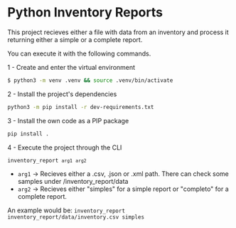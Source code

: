 # Python Inventory Reports

This project recieves either a file with data from an inventory and process it returning either a simple or a complete report.

You can execute it with the following commands.

1 - Create and enter the virtual environment
```bash
$ python3 -m venv .venv && source .venv/bin/activate
```

2 - Install the project's dependencies
```bash
python3 -m pip install -r dev-requirements.txt
```

3 - Install the own code as a PIP package
```bash
pip install .
```

4 - Execute the project through the CLI

 <code>inventory_report `arg1` `arg2`</code>
 
 - `arg1` -> Recieves either a .csv, .json or .xml path. There can check some samples under /inventory_report/data
 - `arg2` -> Recieves either "simples" for a simple report or "completo" for a complete report.

An example would be: `inventory_report inventory_report/data/inventory.csv simples`
